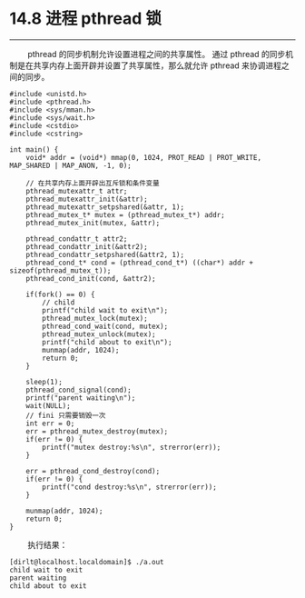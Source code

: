# 14.8 进程 pthread 锁
***

&emsp;&emsp;
pthread 的同步机制允许设置进程之间的共享属性。
通过 pthread 的同步机制是在共享内存上面开辟并设置了共享属性，那么就允许 pthread 来协调进程之间的同步。

    #include <unistd.h>
    #include <pthread.h>
    #include <sys/mman.h>
    #include <sys/wait.h>
    #include <cstdio>
    #include <cstring>
    
    int main() {
        void* addr = (void*) mmap(0, 1024, PROT_READ | PROT_WRITE, MAP_SHARED | MAP_ANON, -1, 0);
        
        // 在共享内存上面开辟出互斥锁和条件变量
        pthread_mutexattr_t attr;
        pthread_mutexattr_init(&attr);
        pthread_mutexattr_setpshared(&attr, 1);
        pthread_mutex_t* mutex = (pthread_mutex_t*) addr;
        pthread_mutex_init(mutex, &attr);
    
        pthread_condattr_t attr2;
        pthread_condattr_init(&attr2);
        pthread_condattr_setpshared(&attr2, 1);
        pthread_cond_t* cond = (pthread_cond_t*) ((char*) addr + sizeof(pthread_mutex_t));
        pthread_cond_init(cond, &attr2);
    
        if(fork() == 0) {
            // child
            printf("child wait to exit\n");
            pthread_mutex_lock(mutex);
            pthread_cond_wait(cond, mutex);
            pthread_mutex_unlock(mutex);
            printf("child about to exit\n");
            munmap(addr, 1024);
            return 0;
        }
        
        sleep(1);
        pthread_cond_signal(cond);
        printf("parent waiting\n");
        wait(NULL);
        // fini 只需要销毁一次
        int err = 0;
        err = pthread_mutex_destroy(mutex);
        if(err != 0) {
            printf("mutex destroy:%s\n", strerror(err));
        }
        
        err = pthread_cond_destroy(cond);
        if(err != 0) {
            printf("cond destroy:%s\n", strerror(err));
        }
        
        munmap(addr, 1024);
        return 0;
    }

&emsp;&emsp;
执行结果：

    [dirlt@localhost.localdomain]$ ./a.out
    child wait to exit
    parent waiting
    child about to exit